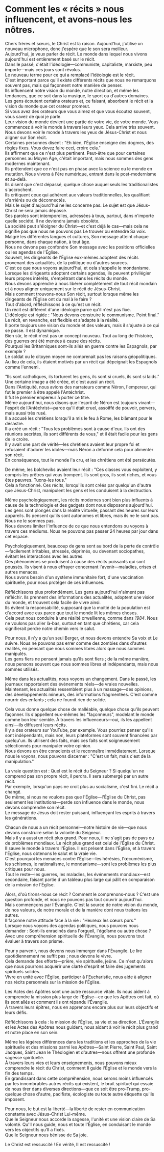 # Comment les « récits » nous influencent, et avons-nous les nôtres.

Chers frères et sœurs, le Christ est la raison. Aujourd'hui, j'utilise un nouveau microphone, donc j'espère que le son sera meilleur.  
Aujourd'hui, je veux parler de récit. Le monde dans lequel nous vivons aujourd'hui est entièrement basé sur le récit.  
Dans le passé, c'était l'idéologie—communiste, capitaliste, marxiste, peu importe—mais ces jours sont révolus.  
Le nouveau terme pour ce qui a remplacé l'idéologie est le récit.  
C'est important parce qu'il existe différents récits que nous ne remarquons souvent pas, mais qui façonnent notre manière de penser.  
Ils influencent notre vision du monde, notre direction, et même les tendances, que ce soit dans la musique, le sport ou d'autres domaines.  
Les gens écoutent certains orateurs et, ce faisant, absorbent le récit et la vision du monde que cet orateur promeut.  
Si vous avez des orateurs que vous aimez et que vous écoutez souvent, vous savez de quoi je parle.  
Leur vision du monde devient une partie de votre vie, de votre monde. Vous commencez à voir le monde à travers leurs yeux. Cela arrive très souvent.  
Nous devons voir le monde à travers les yeux de Jésus-Christ et nous aligner sur Son récit.  
Certaines personnes disent : "Eh bien, l'Église enseigne des dogmes, des règles fixes. Vous devez faire ceci, croire cela."  
Ils affirment que ce n'est plus pertinent. Peut-être que pour certaines personnes au Moyen Âge, c'était important, mais nous sommes des gens modernes maintenant.  
Ils prétendent que ce n'est pas en phase avec la science ou le monde en mutation. Nous vivons à l'ère numérique, entrant dans le post-modernisme et au-delà.  
Ils disent que c'est dépassé, quelque chose auquel seuls les traditionalistes s'accrochent.  
Ils critiquent ceux qui adhèrent aux valeurs traditionnelles, les qualifiant d'arriérés ou de déconnectés.  
Mais le sujet d'aujourd'hui ne les concerne pas. Le sujet est que Jésus-Christ ne sera jamais dépassé.  
Ses paroles sont intemporelles, adressées à tous, partout, dans n'importe quelle société. Il ne deviendra jamais obsolète.  
La société peut s'éloigner du Christ—et c'est déjà le cas—mais cela ne signifie pas que nous ne pouvons pas Le trouver ou entendre Sa voix.  
Malgré les différentes langues et cultures, Son message atteint chaque personne, dans chaque nation, à tout âge.  
Nous ne devons pas confondre Son message avec les positions officielles ou les agendas de l'Église.  
Souvent, les dirigeants de l'Église eux-mêmes adoptent des récits provenant des actualités, de la politique ou d'autres sources.  
C'est ce que nous voyons aujourd'hui, et cela s'appelle le mondanisme.  
Lorsque les dirigeants adoptent certains agendas, ils peuvent privilégier leurs propres intérêts, s'empêtrant dans les récits du monde.  
Nous devons apprendre à nous libérer complètement de tout récit mondain et à nous aligner uniquement sur le récit de Jésus-Christ.  
Mais comment trouvons-nous Son récit, surtout lorsque même les dirigeants de l'Église ont du mal à le faire ?  
Tout d'abord, réfléchissons à ce qu'est un récit.  
Un récit est différent d'une idéologie parce qu'il n'est pas fixe.  
L'idéologie est rigide : "Nous devons construire le communisme. Point final."  
Le récit, en revanche, est flexible et s'adapte à la réalité.  
Il porte toujours une vision du monde et des valeurs, mais il s'ajuste à ce qui se passe. Il est dynamique.  
Bien sûr, le récit n'est pas un concept nouveau. Tout au long de l'histoire, des guerres ont été menées à cause des récits.  
Pourquoi les Britanniques sont-ils allés en guerre contre les Espagnols, par exemple ?  
Le soldat ou le citoyen moyen ne comprenait pas les raisons géopolitiques.  
Au lieu de cela, ils étaient motivés par un récit qui dépeignait les Espagnols comme l'ennemi.

"Ils sont catholiques, ils torturent les gens, ils sont si cruels, ils sont si laids."  
Une certaine image a été créée, et c'est aussi un récit.  
Dans l'Antiquité, nous avions des narrateurs comme Néron, l'empereur, qui fut le premier à être appelé l'Antéchrist.  
Il fut le premier empereur à porter ce titre.  
Même aujourd'hui, nous disons que l'esprit de Néron est toujours vivant—l'esprit de l'Antéchrist—parce qu'il était cruel, assoiffé de pouvoir, pervers, mais aussi très rusé.  
Il a accusé les chrétiens lorsqu'il a mis le feu à Rome, les blâmant pour le désastre.  
Il a créé un récit : "Tous les problèmes sont à cause d'eux. Ils ont des réunions secrètes, ils sont différents de vous," et il était facile pour les gens de le croire.  
Il y avait une part de vérité—les chrétiens avaient leur propre foi et refusaient d'adorer les idoles—mais Néron a déformé cela pour alimenter son récit.  
En conséquence, tout le monde l'a cru, et les chrétiens ont été persécutés.  

De même, les bolcheviks avaient leur récit : "Ces classes vous exploitent, y compris les prêtres qui vous trompent. Ils sont gros, ils sont riches, et vous êtes pauvres. Tuons-les tous."  
Cela a fonctionné. Ces récits, lorsqu'ils sont créés par quelqu'un d'autre que Jésus-Christ, manipulent les gens et les conduisent à la destruction.  

Même psychologiquement, les récits modernes sont bien plus influents à cause de la technologie et des gadgets dont nous disposons aujourd'hui.  
Les gens sont plongés dans la réalité virtuelle, passant des heures sur leurs appareils. Ils pensent qu'ils sont autonomes et libres, mais ils ne le sont pas. Nous ne le sommes pas.  
Nous devons limiter l'influence de ce que nous entendons ou voyons à travers ces médiums. Nous ne pouvons pas passer 24 heures par jour dans cet espace.  

Psychologiquement, beaucoup de gens sont au bord de la perte de contrôle—facilement irritables, stressés, déprimés, ou devenant sociopathes, évitant les interactions avec les autres.  
Ces phénomènes se produisent à cause des récits puissants qui sont poussés. Ils visent à nous effrayer concernant l'avenir—maladies, crises et autres menaces.  
Nous avons besoin d'un système immunitaire fort, d'une vaccination spirituelle, pour nous protéger de ces influences.  

Réfléchissons plus profondément. Les gens aujourd'hui n'aiment pas réfléchir. Ils prennent des informations des actualités, adoptent une vision du monde, et trouvent cela facile de vivre ainsi.  
Ils évitent la responsabilité, supposant que la moitié de la population est d'accord avec eux parce que tout le monde lit les mêmes choses.  
Cela peut nous conduire à une réalité orwellienne, comme dans *1984*. Nous ne voulons pas aller là-bas, surtout en tant que chrétiens, car cela signifierait perdre notre chemin vers le salut.  

Pour nous, il n'y a qu'un seul Berger, et nous devons entendre Sa voix et Le suivre. Nous ne pouvons pas errer comme des zombies dans d'autres réalités, en pensant que nous sommes libres alors que nous sommes manipulés.  
Les gens fiers ne pensent jamais qu'ils sont fiers ; de la même manière, nous pensons souvent que nous sommes libres et indépendants, mais nous sommes utilisés.  

Même dans les actualités, nous voyons un changement. Dans le passé, les journaux rapportaient des événements réels—de vraies nouvelles.  
Maintenant, les actualités ressemblent plus à un massage—des opinions, des développements mineurs, des informations fragmentées. C'est comme nourrir des enfants ; cela ne fournit rien de solide.

Cela vous donne quelque chose de malléable, quelque chose qu'ils peuvent façonner. Ils s'appellent eux-mêmes les "façonneurs", modelant le monde comme bon leur semble. À travers les influenceurs—oui, ils les appellent ainsi—ils diffusent leurs récits.  
Il y a des orateurs sur YouTube, par exemple. Vous pourriez penser qu'ils sont indépendants, mais non, leurs plateformes sont souvent financées par quelqu'un. Ils utilisent des faits, mais ces faits sont soigneusement sélectionnés pour manipuler votre opinion.  
Nous devons en être conscients et le reconnaître immédiatement. Lorsque nous le voyons, nous pouvons discerner : "C'est un fait, mais c'est de la manipulation."  

La vraie question est : Quel est le récit du Seigneur ? Si quelqu'un ne comprend pas son propre récit, il perdra. Il sera submergé par un autre récit.  
Par exemple, lorsqu'un pays ne croit plus au socialisme, c'est fini. Le récit a changé.  
De même, si nous ne voulons pas que l'Église—l'Église du Christ, pas seulement les institutions—perde son influence dans le monde, nous devons comprendre son récit.  
Le message de Jésus doit rester puissant, influençant les esprits à travers les générations.  

Chacun de nous a un récit personnel—notre histoire de vie—que nous devons construire selon la volonté du Seigneur.  
Mais il y a aussi un récit plus grand. Pour nous, il ne s'agit pas de pays ou de problèmes mondiaux. Le récit plus grand est celui de l'Église du Christ.  
Il sauve le monde à travers l'Église. Il est présent dans l'Église, et à travers l'Église, nous obtenons le salut et la vraie vie.  
C'est pourquoi les menaces contre l'Église—les hérésies, l'œcuménisme, les schismes, le nationalisme, le mondanisme—sont les problèmes les plus critiques pour nous.  
Tout le reste—les guerres, les maladies, les événements mondiaux—est secondaire, faisant partie d'un tableau plus large qui pâlit en comparaison de la mission de l'Église.  

Alors, d'où tirons-nous ce récit ? Comment le comprenons-nous ? C'est une question profonde, et nous ne pouvons pas tout couvrir aujourd'hui.  
Mais commençons par l'Évangile. C'est la source de notre vision du monde, de nos valeurs, de notre morale et de la manière dont nous traitons les autres.  
Il façonne notre attitude face à la vie : "Heureux les cœurs purs."  
Lorsque nous voyons des agendas politiques, nous pouvons nous demander : Sont-ils enracinés dans l'orgueil, l'égoïsme ou autre chose ?  
Avec une compréhension spirituelle de l'Évangile, nous pouvons tout évaluer à travers son prisme.  

Pour y parvenir, nous devons nous immerger dans l'Évangile. Le lire quotidiennement ne suffit pas ; nous devons le vivre.  
Cela demande des efforts—prière, vie spirituelle, jeûne. Ce n'est qu'alors que nous pourrons acquérir une clarté d'esprit et faire des jugements spirituels solides.  
Vivre en unité avec l'Église, participer à l'Eucharistie, nous aide à aligner nos récits personnels sur la mission de l'Église.  

Les Actes des Apôtres sont une autre ressource vitale. Ils nous aident à comprendre la mission plus large de l'Église—ce que les Apôtres ont fait, où ils sont allés et comment ils ont répandu l'Évangile.  
À travers leurs épîtres, nous en apprenons encore plus sur leurs objectifs et leurs défis.  

Réfléchissons à cela : la mission de l'Église, sa vie et sa direction. L'Évangile et les Actes des Apôtres nous guident, nous aidant à voir le récit plus grand et notre place en son sein.  

Même les légères différences dans les traditions et les approches de la vie spirituelle et des missions parmi les Apôtres—Saint Pierre, Saint Paul, Saint Jacques, Saint Jean le Théologien et d'autres—nous offrent une profonde sagesse spirituelle.  
À travers leurs vies et leurs enseignements, nous pouvons mieux comprendre le récit du Christ, comment Il guide l'Église et le monde vers la fin des temps.  
En grandissant dans cette compréhension, nous serons moins influencés par les innombrables autres récits qui existent, le bruit spirituel qui essaie de nous tirer dans diverses directions—que ce soit être pro-Trump, pro-quelque chose d'autre, pacifiste, écologiste ou toute autre étiquette qu'ils imposent.  

Pour nous, le but est la liberté—la liberté de rester en communication constante avec Jésus-Christ Lui-même.  
Que le Seigneur nous accorde la sagesse, l'unité et une vision claire de Sa volonté. Qu'Il nous guide, nous et toute l'Église, en conduisant le monde vers les objectifs qu'Il a fixés.  
Que le Seigneur nous bénisse de Sa joie.  

Le Christ est ressuscité ! En vérité, Il est ressuscité !

